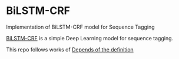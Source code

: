 # BiLSTM-CRF
Implementation of BiLSTM-CRF model for Sequence Tagging

[BiLSTM-CRF](https://arxiv.org/pdf/1508.01991v1.pdf) is a simple Deep Learning model for sequence tagging.

This repo follows works of [Depends of the definition](https://www.depends-on-the-definition.com/sequence-tagging-lstm-crf/)
